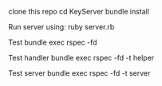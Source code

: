 clone this repo
cd KeyServer
bundle install

Run server using:
ruby server.rb

Test
bundle exec rspec -fd

Test handler
bundle exec rspec -fd -t helper

Test server
bundle exec rspec -fd -t server

